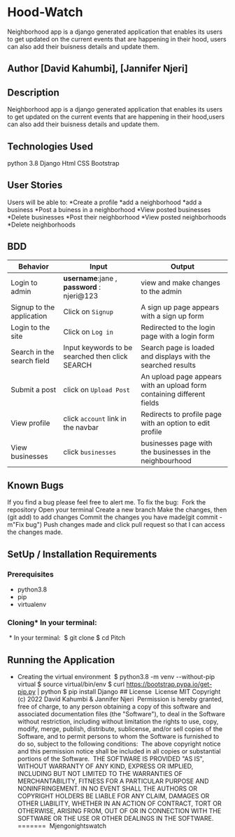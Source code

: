 # Hood-Watch
Neighborhood app is a django generated application that enables its users to get updated on the current events that are happening in their hood,
users can also add their buisness details and update them.
## Author [David Kahumbi], [Jannifer Njeri]
## Description
 Neighborhood app is a django generated application that enables its users to get updated on the current events that are happening in their hood,users can also add their buisness details and update them.
## Technologies Used
python 3.8
Django
Html
CSS
Bootstrap
## User Stories
Users will be able to:
*Create a profile
*add a neighborhood
*add a business
*Post a buiness in a neighborhood
*View posted businesses
*Delete businesses
*Post their neighborhood
*View posted neighborhoods
*Delete neighborhoods
## BDD
| Behavior            | Input                         | Output                        | 
| ------------------- | ----------------------------- | ----------------------------- | 
| Login to admin  | **username**:jane , **password** : njeri@123 | view and make changes to the admin | 
|Signup to the application | Click on `Signup` | A sign up page appears with a sign up form |
|  Login to the site | Click on `Log in`  | Redirected to the login page with a login form |
|  Search in the search field | Input keywords to be searched then click SEARCH | Search page is loaded and displays with the searched results |
|Submit a post|click on `Upload Post`| An upload page appears with an upload form containing different fields|
|View profile|click `account` link in the navbar|Redirects to profile page with an option to edit profile|
|View businesses|click `businesses`|businesses page with the businesses in the neighbourhood|
## Known Bugs
If you find a bug please feel free to alert me. To fix the bug:
​
Fork the repository
Open your terminal
Create a new branch
Make the changes, then (git add) to add changes
Commit the changes you have made(git commit -m"Fix bug")
Push changes made and click pull request so that I can access the changes made.
## SetUp / Installation Requirements
### Prerequisites
* python3.8
* pip
* virtualenv
### Cloning* In your terminal:
​
       * In your terminal:
​
        $ git clone 
        $ cd Pitch
## Running the Application
* Creating the virtual environment
​
        $ python3.8 -m venv --without-pip virtual
        $ source virtual/bin/env
        $ curl https://bootstrap.pypa.io/get-pip.py | python
        $ pip install Django
        ## License
​
License
MIT Copyright (c) 2022 David Kahumbi & Jannifer Njeri
​
Permission is hereby granted, free of charge, to any person obtaining a copy of this software and associated documentation files (the "Software"), to deal in the Software without restriction, including without limitation the rights to use, copy, modify, merge, publish, distribute, sublicense, and/or sell copies of the Software, and to permit persons to whom the Software is furnished to do so, subject to the following conditions:
​
The above copyright notice and this permission notice shall be included in all copies or substantial portions of the Software.
​
THE SOFTWARE IS PROVIDED "AS IS", WITHOUT WARRANTY OF ANY KIND, EXPRESS OR IMPLIED, INCLUDING BUT NOT LIMITED TO THE WARRANTIES OF MERCHANTABILITY, FITNESS FOR A PARTICULAR PURPOSE AND NONINFRINGEMENT. IN NO EVENT SHALL THE AUTHORS OR COPYRIGHT HOLDERS BE LIABLE FOR ANY CLAIM, DAMAGES OR OTHER LIABILITY, WHETHER IN AN ACTION OF CONTRACT, TORT OR OTHERWISE, ARISING FROM, OUT OF OR IN CONNECTION WITH THE SOFTWARE OR THE USE OR OTHER DEALINGS IN THE SOFTWARE.
​
=======
​
Mjengonightswatch
​
        
